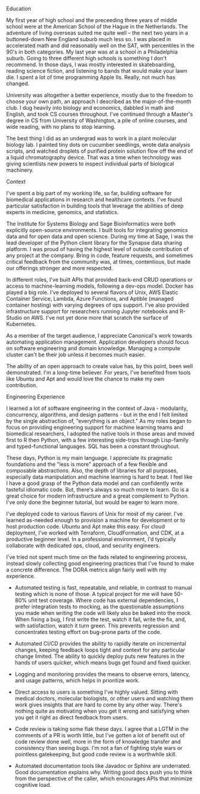 Education

My first year of high school and the preceeding three years of middle school were at the American School of the Hague in the Netherlands. The adventure of living overseas suited me quite well – the next two years in a buttoned-down New England suburb much less so. I was placed in accelerated math and did reasonably well on the SAT, with percentiles in the 90's in both categories. My last year was at a school in a Philadelphia suburb. Going to three different high schools is something I don't recommend. In those days, I was mostly interested in skateboarding, reading science fiction, and listening to bands that would make your lawn die. I spent a lot of time programming Apple IIs. Really, not much has changed.

University was altogether a better experience, mostly due to the freedom to choose your own path, an approach I described as the major-of-the-month club. I dug heavily into biology and economics, dabbled in math and English, and took CS courses throughout. I've continued through a Master's degree in CS from University of Washington, a pile of online courses, and wide reading, with no plans to stop learning.

The best thing I did as an undergrad was to work in a plant molecular biology lab. I painted tiny dots on cucumber seedlings, wrote data analysis scripts, and watched droplets of purified protein solution flow off the end of a liquid chromatography device. That was a time when technology was giving scientists new powers to inspect individual parts of biological machinery.


Context

I've spent a big part of my working life, so far, building software for biomedical applications in research and healthcare contexts. I've found particular satisfaction in building tools that leverage the abilities of deep experts in medicine, genomics, and statistics.

The Institute for Systems Biology and Sage Bioinformatics were both explicitly open-source environments. I built tools for integrating genomics data and for open data and open science. During my time at Sage, I was the lead developer of the Python client library for the Synapse data sharing platform. I was proud of having the highest level of outside contribution of any project at the company. Bring in code, feature requests, and sometimes critical feedback from the community was, at times, contentious, but made our offerings stronger and more respected.

In different roles, I've built APIs that provided back-end CRUD operations or access to machine-learning models, following a dev-ops model. Docker has played a big role. I've deployed to several flavors of Unix, AWS Elastic Container Service, Lambda, Azure Functions, and Aptible (managed container hosting) with varying degrees of ops support. I've also provided infrastructure support for researchers running Jupyter notebooks and R-Studio on AWS. I've not yet done more that scratch the surface of Kubernetes.

As a member of the target audience, I appreciate Canonical's work towards automating application management. Application developers should focus on software engineering and domain knowledge. Managing a compute cluster can't be their job unless it becomes much easier.

The ability of an open approach to create value has, by this point, been well demonstrated. I'm a long-time believer. For years, I've benefited from tools like Ubuntu and Apt and would love the chance to make my own contribution.


Engineering Experience

I learned a lot of software engineering in the context of Java - modularity, concurrency, algorithms, and design patterns - but in the end I felt limited by the single abstraction of, "everything is an object." As my roles began to focus on providing engineering support for machine learning teams and biomedical researchers, I adopted the native tools in those areas and moved first to R then Python, with a few interesting side-trips through Lisp-family and typed-functional languages. SQL has been a constant throughout.

These days, Python is my main language. I appreciate its pragmatic foundations and the "less is more" approach of a few flexible and composable abstractions. Also, the depth of libraries for all purposes, especially data manipulation and machine learning is hard to beat. I feel like I have a good grasp of the Python data model and can confidently write tasteful idiomatic code. But, there's always so much more to learn. Go is a great choice for modern infrastructure and a great complement to Python. I've only done the beginner tutorial, but would be eager to learn more.

I've deployed code to various flavors of Unix for most of my career. I've learned as-needed enough to provision a machine for development or to host production code. Ubuntu and Apt make this easy. For cloud deployment, I've worked with Terraform, CloudFormation, and CDK, at a productive beginner level. In a professional environment, I'd typically collaborate with dedicated ops, cloud, and security engineers.

I've tried not spent much time on the fads related to engineering process, instead slowly collecting good engineering practices that I've found to make a concrete difference. The DORA metrics align fairly well with my experience.

- Automated testing is fast, repeatable, and reliable, in contrast to manual testing which is none of those. A typical project for me will have 50-80% unit test coverage. Where code has external dependencies, I prefer integration tests to mocking, as the questionable assumptions you made when writing the code will likely also be baked into the mock. When fixing a bug, I first write the test, watch it fail, write the fix, and, with satisfaction, watch it turn green. This prevents regression and concentrates testing effort on bug-prone parts of the code.

- Automated CI/CD provides the ability to rapidly iterate on incremental changes, keeping feedback loops tight and context for any particular change limited. The ability to quickly deploy puts new features in the hands of users quicker, which means bugs get found and fixed quicker.

- Logging and monitoring provides the means to observe errors, latency, and usage patterns, which helps in prioritize work.

- Direct access to users is something I've highly valued. Sitting with medical doctors, molecular biologists, or other users and watching them work gives insights that are hard to come by any other way. There's nothing quite as motivating when you get it wrong and satisfying when you get it right as direct feedback from users.

- Code review is taking some flak these days. I agree that a LGTM in the comments of a PR is worth little, but I've gotten a lot of benefit out of code review done well, more in the form of knowledge transfer and consistency than seeing bugs. I'm not a fan of fighting style wars or pointless gatekeeping, but good code review is a worthwhile skill.

- Automated documentation tools like Javadoc or Sphinx are underrated. Good documentation explains why. Writing good docs push you to think from the perspective of the caller, which encourages APIs that minimize cognitive load.
